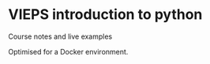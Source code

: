 # VIEPS introduction to python

Course notes and live examples

Optimised for a Docker environment.
